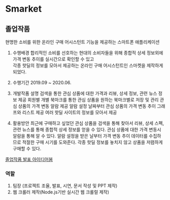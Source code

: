 # Smarket

## 졸업작품

현명한 소비를 위한 온라인 구매 어시스턴트 기능을 제공하는 스마트폰 애플리케이션<br>

1. 수행배경
   합리적인 소비를 선호하는 현대의 소비자들을 위해 종합적 상세 정보외에 가격 변동 추이를 실시간으로 확인할 수 있고<br>
   각종 핫딜의 정보를 모아서 제공하는 온라인 구매 어시스턴트인 스마켓을 제작하게 되었다.

2. 수행기간
   2019.09 ~ 2020.06.

3. 개발작품 설명
   검색을 통한 관심 상품에 대한 가격과 리뷰, 상세 정보, 관련 뉴스 정보 제공
   회원별 개별 북마크를 통한 관심 상품을 원하는 북마크별로 저장 및 관리
   관심 상품의 가격 변동 알람 제공
   알람 설정 날짜부터 관심 상품의 가격 변동 추이 그래프와 리스트 제공
   여러 핫딜 사이트의 정보를 모아서 제공

4. 활용방안
   최근에 구매하고 싶었던 관심 상품을 검색을 통해 찾아서 리뷰, 상세 스펙, 관련 뉴스를 통해 종합적 상세 정보를 얻을 수 있다.
   관심 상품에 대한 가격 변동시 알람을 통해 알 수 있다.
   알람 설정을 받은 날부터 가격 변동 추이 데이터를 수집하므로 적절한 구매 시기를 도와준다.
   각종 핫딜 정보를 놓치지 않고 상품을 저렴하게 구매할 수 있다.

[졸업작품 발표 아이디어붐](http://www.ideaboom.net/page/project_detail.php?seq=1695)<br>

### 역할

1. 팀장 (프로젝트 조율, 발표, 시연, 문서 작성 및 PPT 제작)<br>
2. 웹 크롤러 제작(Node.js기반 실시간 웹 크롤럴 제작)
